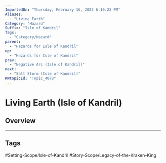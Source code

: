 ```yaml
---
ImportedOn: "Thursday, February 16, 2023 6:10:23 PM"
Aliases:
  - "Living Earth"
Category: "Hazard"
Suffix: "Isle of Kandril"
Tags:
  - "Category/Hazard"
parent:
  - "Hazards for Isle of Kandril"
up:
  - "Hazards for Isle of Kandril"
prev:
  - "Negative Arc (Isle of Kandril)"
next:
  - "Salt Storm (Isle of Kandril)"
RWtopicId: "Topic_4078"
---
```

# Living Earth (Isle of Kandril)
## Overview

---
## Tags
#Setting-Scope/Isle-of-Kandril #Story-Scope/Legacy-of-the-Kraken-King

